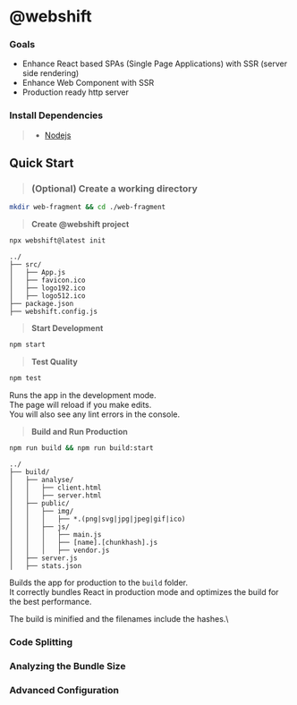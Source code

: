 # @webshift

### Goals
* Enhance React based SPAs (Single Page Applications) with SSR (server side rendering)
* Enhance Web Component with SSR
* Production ready http server

### Install Dependencies

> * [Nodejs](https://nodejs.org/en/download/)

## Quick Start

> ### (Optional) Create a working directory
```bash
mkdir web-fragment && cd ./web-fragment
```

> **Create @webshift project**

```bash
npx webshift@latest init
```

```text
../
├── src/
│   ├── App.js
│   ├── favicon.ico
│   ├── logo192.ico
│   ├── logo512.ico
├── package.json
├── webshift.config.js
```

> **Start Development**

```bash
npm start
```

> **Test Quality**

```bash
npm test
```


Runs the app in the development mode.\
The page will reload if you make edits.\
You will also see any lint errors in the console.

> **Build and Run Production**

```bash 
npm run build && npm run build:start
```

```text
../
├── build/
│   ├── analyse/
│   │   ├── client.html
│   │   ├── server.html
│   ├── public/
│   │   ├── img/
│   │   │   ├── *.(png|svg|jpg|jpeg|gif|ico)
│   │   ├── js/
│   │   │   ├── main.js
│   │   │   ├── [name].[chunkhash].js
│   │   │   ├── vendor.js
│   ├── server.js
│   ├── stats.json
```

Builds the app for production to the `build` folder.\
It correctly bundles React in production mode and optimizes the build for the best performance.

The build is minified and the filenames include the hashes.\

### Code Splitting

### Analyzing the Bundle Size

### Advanced Configuration



